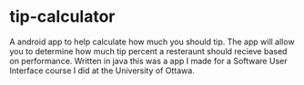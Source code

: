 # tip-calculator
A android app to help calculate how much you should tip. The app will allow you to determine how much tip percent a resteraunt
should recieve based on performance. 
Written in java this was a app I made for a Software User Interface course I did at the University of Ottawa.
